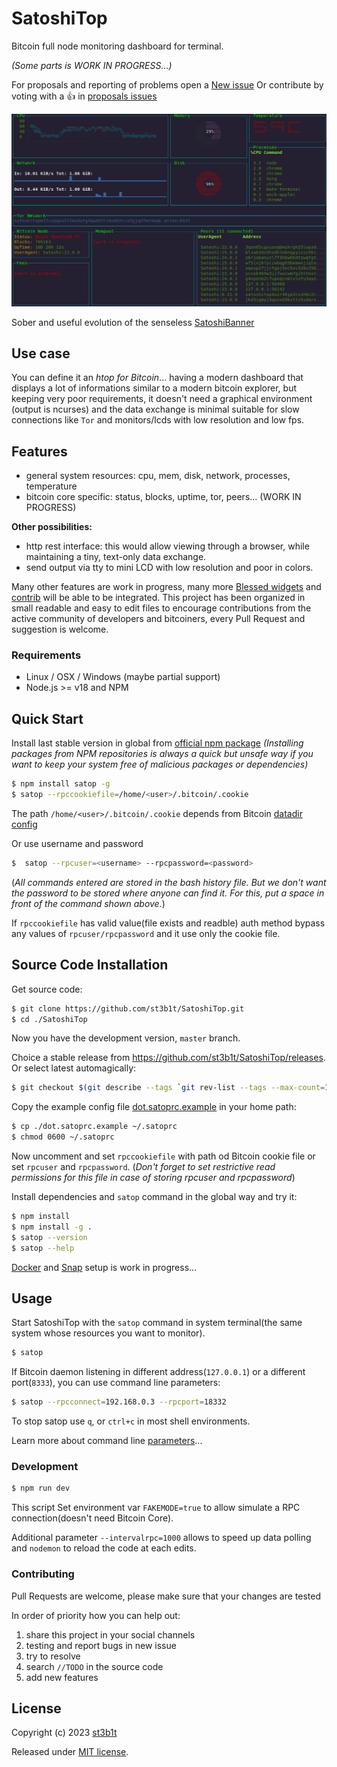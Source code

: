 # SatoshiTop

Bitcoin full node monitoring dashboard for terminal.

*(Some parts is WORK IN PROGRESS...)*

For proposals and reporting of problems open a [New issue](https://github.com/st3b1t/SatoshiTop/issues/new)
Or contribute by voting with a 👍 in [proposals issues](https://github.com/st3b1t/SatoshiTop/labels/Proposal)

![system](docs/satoshitop.gif)

Sober and useful evolution of the senseless [SatoshiBanner](https://github.com/st3b1t/SatoshiBanner)

## Use case
You can define it an *htop for Bitcoin*... having a modern dashboard that displays a lot of informations similar
to a modern bitcoin explorer, but keeping very poor requirements, it doesn't need a graphical environment (output is ncurses)
and the data exchange is minimal suitable for slow connections like `Tor` and monitors/lcds with low resolution and low fps.

## Features
- general system resources: cpu, mem, disk, network, processes, temperature
- bitcoin core specific: status, blocks, uptime, tor, peers... (WORK IN PROGRESS)

**Other possibilities:**

- http rest interface: this would allow viewing through a browser, while maintaining a tiny, text-only data exchange.
- send output via tty to mini LCD with low resolution and poor in colors.

Many other features are work in progress, many more [Blessed widgets](https://github.com/chjj/blessed#widgets) and [contrib](https://github.com/yaronn/blessed-contrib#widgets) will be able to be integrated.
This project has been organized in small readable and easy to edit files to encourage contributions from the active community of developers and bitcoiners, every Pull Request and suggestion is welcome.

### Requirements

* Linux / OSX / Windows (maybe partial support)
* Node.js >= v18 and NPM

## Quick Start

Install last stable version in global from [official npm package](https://npmjs.com/package/satop)
*(Installing packages from NPM repositories is always a quick but unsafe way if you want to keep your system free of malicious packages or dependencies)*

```sh
$ npm install satop -g
$ satop --rpccookiefile=/home/<user>/.bitcoin/.cookie
```
The path `/home/<user>/.bitcoin/.cookie` depends from Bitcoin [datadir config](https://github.com/bitcoin/bitcoin/blob/master/doc/init.md#configuration)

Or use username and password
```sh
$  satop --rpcuser=<username> --rpcpassword=<password>
```
(*All commands entered are stored in the bash history file. But we don't want the password to be stored where anyone can find it. For this, put a space in front of the command shown above.*)

If `rpccookiefile` has valid value(file exists and readble) auth method bypass any values of `rpcuser/rpcpassword` and it use only the cookie file.

## Source Code Installation

Get source code:
```sh
$ git clone https://github.com/st3b1t/SatoshiTop.git
$ cd ./SatoshiTop
```
Now you have the development version, `master` branch.

Choice a stable release from https://github.com/st3b1t/SatoshiTop/releases.
Or select latest automagically:
```sh
$ git checkout $(git describe --tags `git rev-list --tags --max-count=1`)
```

Copy the example config file [dot.satoprc.example](./dot.satoprc.example) in your home path:
```sh
$ cp ./dot.satoprc.example ~/.satoprc
$ chmod 0600 ~/.satoprc
```
Now uncomment and set `rpccookiefile` with path od Bitcoin cookie file or set `rpcuser` and `rpcpassword`.
(*Don't forget to set restrictive read permissions for this file in case of storing rpcuser and rpcpassword*)

Install dependencies and `satop` command in the global way and try it:
```sh
$ npm install
$ npm install -g .
$ satop --version
$ satop --help
```

[Docker](./docs/docker.md) and [Snap](./docs/snap.md) setup is work in progress...

## Usage

Start SatoshiTop with the `satop` command in system terminal(the same system whose resources you want to monitor).

```sh
$ satop
```

If Bitcoin daemon listening in different address(`127.0.0.1`) or a different port(`8333`), you can use command line parameters:

```sh
$ satop --rpcconnect=192.168.0.3 --rpcport=18332
```

To stop satop use `q`, or `ctrl+c` in most shell environments.

Learn more about command line [parameters](docs/cli.md)...


### Development

```sh
$ npm run dev
```

This script Set environment var `FAKEMODE=true` to allow simulate a RPC connection(doesn't need Bitcoin Core).

Additional parameter `--intervalrpc=1000` allows to speed up data polling and `nodemon` to reload the code at each edits.

### Contributing

Pull Requests are welcome, please make sure that your changes are tested

In order of priority how you can help out:

1. share this project in your social channels
2. testing and report bugs in new issue
3. try to resolve
4. search `//TODO` in the source code
5. add new features


## License

Copyright (c) 2023 [st3b1t](https://github.com/st3b1t)

Released under [MIT license](LICENSE).
